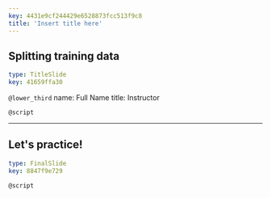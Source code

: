 ```yaml
---
key: 4431e9cf244429e6528873fcc513f9c8
title: 'Insert title here'
---
```


## Splitting training data

```yaml
type: TitleSlide
key: 41659ffa30
```

`@lower_third`
name: Full Name
title: Instructor

`@script`


---

## Let's practice!

```yaml
type: FinalSlide
key: 8847f9e729
```

`@script`
